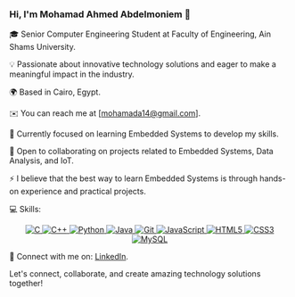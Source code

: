 ### Hi, I'm Mohamad Ahmed Abdelmoniem 👋

🎓 Senior Computer Engineering Student at Faculty of Engineering, Ain Shams University.

💡 Passionate about innovative technology solutions and eager to make a meaningful impact in the industry.

🌍 Based in Cairo, Egypt.

✉️ You can reach me at [mohamada14@gmail.com].

🧠 Currently focused on learning Embedded Systems to develop my skills.

🤝 Open to collaborating on projects related to Embedded Systems, Data Analysis, and IoT.

⚡ I believe that the best way to learn Embedded Systems is through hands-on experience and practical projects.

💻 Skills: 
<p align="middle">
  <a href="https://en.wikipedia.org/wiki/C_(programming_language)" target="_blank" rel="noopener noreferrer">
    <img src="https://img.icons8.com/color/48/000000/c-programming.png" alt="C" />
  </a>
  <a href="https://en.wikipedia.org/wiki/C%2B%2B" target="_blank" rel="noopener noreferrer">
    <img src="https://img.icons8.com/color/48/000000/c-plus-plus-logo.png" alt="C++" />
  </a>
  <a href="https://www.python.org/" target="_blank" rel="noopener noreferrer">
    <img src="https://img.icons8.com/color/48/000000/python.png" alt="Python" />
  </a>
  <a href="https://www.java.com/" target="_blank" rel="noopener noreferrer">
    <img src="https://img.icons8.com/color/48/000000/java-coffee-cup-logo.png" alt="Java" />
  </a>
  <a href="https://git-scm.com/" target="_blank" rel="noopener noreferrer">
    <img src="https://img.icons8.com/color/48/000000/git.png" alt="Git" />
  </a>
  <a href="https://developer.mozilla.org/en-US/docs/Web/JavaScript" target="_blank" rel="noopener noreferrer">
    <img src="https://img.icons8.com/color/48/000000/javascript.png" alt="JavaScript" />
  </a>
  <a href="https://developer.mozilla.org/en-US/docs/Glossary/HTML5" target="_blank" rel="noopener noreferrer">
    <img src="https://img.icons8.com/color/48/000000/html-5.png" alt="HTML5" />
  </a>
  <a href="https://www.w3.org/TR/CSS/#css" target="_blank" rel="noopener noreferrer">
    <img src="https://img.icons8.com/color/48/000000/css3.png" alt="CSS3" />
  </a>
  <a href="https://www.mysql.com/" target="_blank" rel="noopener noreferrer">
    <img src="https://img.icons8.com/color/48/000000/mysql-logo.png" alt="MySQL" />
  </a>
</p>

🔗 Connect with me on: [LinkedIn](https://www.linkedin.com/in/mohamad-abdelmoniem-8931b9239/).

Let's connect, collaborate, and create amazing technology solutions together!

